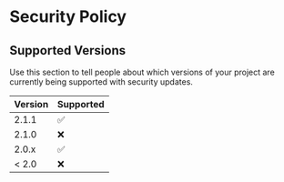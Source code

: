 # Security Policy

## Supported Versions

Use this section to tell people about which versions of your project are
currently being supported with security updates.

| Version | Supported          |
| ------- | ------------------ |
| 2.1.1   | :white_check_mark: |
| 2.1.0   | :x:                |
| 2.0.x   | :white_check_mark: |
| < 2.0   | :x:                |
